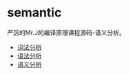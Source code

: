 # semantic

严厉的Mr.J的编译原理课程源码-语义分析。

- [词法分析](https://github.com/lijundong/lexi)
- [语法分析](https://github.com/lijundong/syntax)
- [语义分析](https://github.com/lijundong/semantic)

